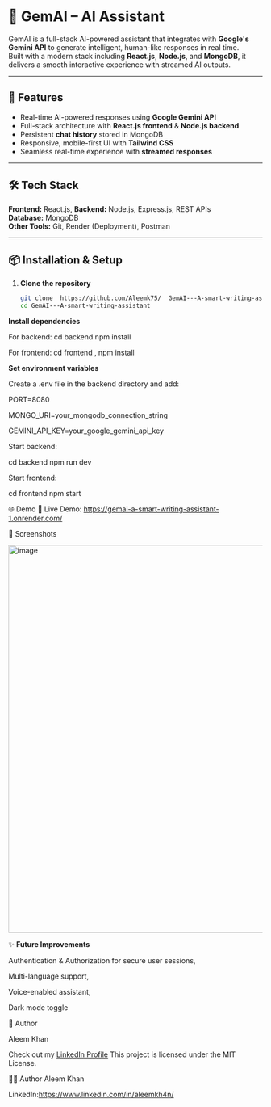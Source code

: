 # 🤖 GemAI – AI Assistant

GemAI is a full-stack AI-powered assistant that integrates with **Google's Gemini API** to generate intelligent, human-like responses in real time.  
Built with a modern stack including **React.js**, **Node.js**, and **MongoDB**, it delivers a smooth interactive experience with streamed AI outputs.

---

## 🚀 Features
- Real-time AI-powered responses using **Google Gemini API**
- Full-stack architecture with **React.js frontend** & **Node.js backend**
- Persistent **chat history** stored in MongoDB
- Responsive, mobile-first UI with **Tailwind CSS**
- Seamless real-time experience with **streamed responses**

---

## 🛠️ Tech Stack
**Frontend:** React.js, 
**Backend:** Node.js, Express.js, REST APIs  
**Database:** MongoDB    
**Other Tools:** Git, Render (Deployment), Postman

---

## 📦 Installation & Setup

1. **Clone the repository**
   ```bash
   git clone  https://github.com/Aleemk75/  GemAI---A-smart-writing-assistant.git
   cd GemAI---A-smart-writing-assistant


**Install dependencies**

For backend: cd backend npm install

For frontend: cd frontend , npm install


**Set environment variables**

Create a .env file in the backend directory and add:

PORT=8080

MONGO_URI=your_mongodb_connection_string

GEMINI_API_KEY=your_google_gemini_api_key

Start backend:

cd backend
npm run dev


Start frontend:

cd frontend
npm start


🌐 Demo
🔗 Live Demo: https://gemai-a-smart-writing-assistant-1.onrender.com/



📸 Screenshots

<img width="1366" height="768" alt="image" src="https://github.com/user-attachments/assets/ec2c5ce0-a7b9-4432-9e36-908521c7b8ef" />




✨ **Future Improvements**

 Authentication & Authorization for secure user sessions,
 
Multi-language support,

Voice-enabled assistant,

Dark mode toggle

👤 Author

Aleem Khan

Check out my [LinkedIn Profile](https://www.linkedin.com/in/aleemkh4n/)
This project is licensed under the MIT License.

👨‍💻 Author
Aleem Khan

LinkedIn:https://www.linkedin.com/in/aleemkh4n/

